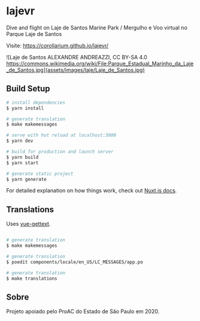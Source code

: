 # lajevr

Dive and flight on Laje de Santos Marine Park / Mergulho e Voo virtual no Parque Laje de Santos 

Visite: https://corollarium.github.io/lajevr/

![Laje de Santos ALEXANDRE ANDREAZZI, CC BY-SA 4.0 https://commons.wikimedia.org/wiki/File:Parque_Estadual_Marinho_da_Laje_de_Santos.jpg](assets/images/laje/Laje_de_Santos.jpg)



## Build Setup

``` bash
# install dependencies
$ yarn install

# generate translation 
$ make makemessages

# serve with hot reload at localhost:3000
$ yarn dev

# build for production and launch server
$ yarn build
$ yarn start

# generate static project
$ yarn generate
```

For detailed explanation on how things work, check out [Nuxt.js docs](https://nuxtjs.org).



## Translations

Uses [vue-gettext](https://github.com/Polyconseil/vue-gettext/).

``` bash

# generate translation 
$ make makemessages

# generate translation 
$ poedit components/locale/en_US/LC_MESSAGES/app.po

# generate translation 
$ make translations

```

## Sobre

Projeto apoiado pelo ProAC do Estado de São Paulo em 2020.
